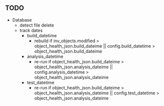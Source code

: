 ## TODO
- Database
  - detect file delete
  - track dates
    - build_datetime
      - rebuild if inv_objects.modified > object_health_json.build_dateime || config.build_datetime > object_health_json.build_dateime
    - analysis_datetime
      - re-run if object_health_json.build_dateime > object_health_json.analysis_dateime || config.analysis_datetime > object_health_json.analysis_dateime
    - test_datetime
      - re-run if object_health_json.build_dateime > object_health_json.analysis_dateime || config.test_datetime > object_health_json.analysis_dateime
